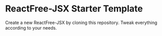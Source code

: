 # ReactFree-JSX Starter Template

Create a new ReactFree-JSX by cloning this repository. Tweak everything according to your needs.